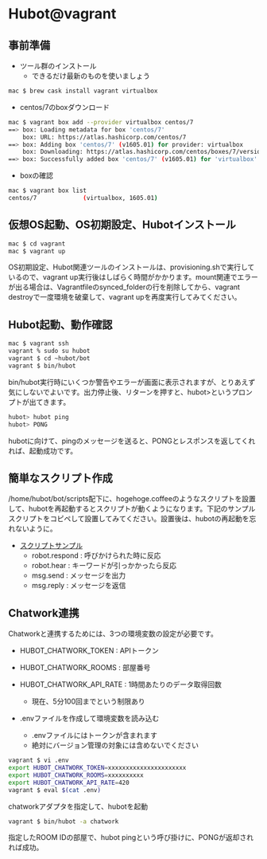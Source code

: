 # Hubot@vagrant

## 事前準備

- ツール群のインストール
  - できるだけ最新のものを使いましょう

```bash
mac $ brew cask install vagrant virtualbox
```

- centos/7のboxダウンロード

```bash
mac $ vagrant box add --provider virtualbox centos/7
==> box: Loading metadata for box 'centos/7'
    box: URL: https://atlas.hashicorp.com/centos/7
==> box: Adding box 'centos/7' (v1605.01) for provider: virtualbox
    box: Downloading: https://atlas.hashicorp.com/centos/boxes/7/versions/1605.01/providers/virtualbox.box
==> box: Successfully added box 'centos/7' (v1605.01) for 'virtualbox'!
```

- boxの確認

```bash
mac $ vagrant box list
centos/7             (virtualbox, 1605.01)
```

## 仮想OS起動、OS初期設定、Hubotインストール

```bash
mac $ cd vagrant
mac $ vagrant up
```

OS初期設定、Hubot関連ツールのインストールは、provisioning.shで実行しているので、vagrant up実行後はしばらく時間がかかります。mount関連でエラーが出る場合は、Vagrantfileのsynced_folderの行を削除してから、vagrant destroyで一度環境を破棄して、vagrant upを再度実行してみてください。

## Hubot起動、動作確認

```bash
mac $ vagrant ssh
vagrant % sudo su hubot
vagrant $ cd ~hubot/bot
vagrant $ bin/hubot
```

bin/hubot実行時にいくつか警告やエラーが画面に表示されますが、とりあえず気にしないでよいです。出力停止後、リターンを押すと、hubot>というプロンプトが出てきます。

```bash
hubot> hubot ping
hubot> PONG
```

hubotに向けて、pingのメッセージを送ると、PONGとレスポンスを返してくれれば、起動成功です。

## 簡単なスクリプト作成

/home/hubot/bot/scripts配下に、hogehoge.coffeeのようなスクリプトを設置して、hubotを再起動するとスクリプトが動くようになります。下記のサンプルスクリプトをコピペして設置してみてください。設置後は、hubotの再起動を忘れないように。

- [スクリプトサンプル](https://github.com/y-sachou/hubot-tutorial/tree/master/sample_scripts)
  - robot.respond : 呼びかけられた時に反応
  - robot.hear : キーワードが引っかかったら反応
  - msg.send : メッセージを出力
  - msg.reply : メッセージを返信

## Chatwork連携

Chatworkと連携するためには、3つの環境変数の設定が必要です。

- HUBOT_CHATWORK_TOKEN : APIトークン
- HUBOT_CHATWORK_ROOMS : 部屋番号
- HUBOT_CHATWORK_API_RATE : 1時間あたりのデータ取得回数
  - 現在、5分100回までという制限あり

- .envファイルを作成して環境変数を読み込む
  - .envファイルにはトークンが含まれます
  - 絶対にバージョン管理の対象には含めないでください

```bash
vagrant $ vi .env
export HUBOT_CHATWORK_TOKEN=xxxxxxxxxxxxxxxxxxxxxx
export HUBOT_CHATWORK_ROOMS=xxxxxxxxxx
export HUBOT_CHATWORK_API_RATE=420
vagrant $ eval $(cat .env)
```

chatworkアダプタを指定して、hubotを起動

```bash
vagrant $ bin/hubot -a chatwork
```

指定したROOM IDの部屋で、hubot pingという呼び掛けに、PONGが返却されれば成功。
